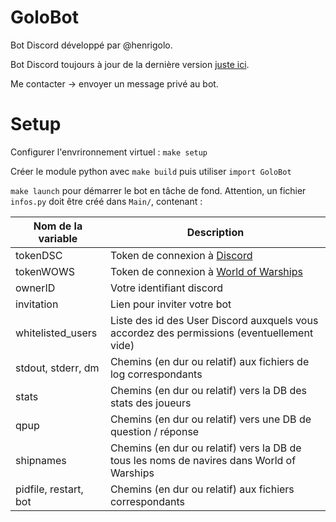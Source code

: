 # GoloBot

Bot Discord développé par @henrigolo.

Bot Discord toujours à jour de la dernière version [juste ici](https://discord.com/api/oauth2/authorize?client_id=1045367982060220557&permissions=8&scope=bot%20applications.commands).

Me contacter -> envoyer un message privé au bot.

# Setup

Configurer l'envrironnement virtuel : `make setup`

Créer le module python avec `make build` puis utiliser `import GoloBot`

`make launch` pour démarrer le bot en tâche de fond.
Attention, un fichier `infos.py` doit être créé dans `Main/`, contenant :

Nom de la variable | Description
---|---
tokenDSC | Token de connexion à [Discord](https://discord.com/developers/applications)
tokenWOWS | Token de connexion à [World of Warships](https://developers.wargaming.net/reference/all/wows/)
ownerID | Votre identifiant discord
invitation | Lien pour inviter votre bot
whitelisted_users | Liste des id des User Discord auxquels vous accordez des permissions (eventuellement vide)
stdout, stderr, dm | Chemins (en dur ou relatif) aux fichiers de log correspondants
stats | Chemins (en dur ou relatif) vers la DB des stats des joueurs
qpup | Chemins (en dur ou relatif) vers une DB de question / réponse
shipnames | Chemins (en dur ou relatif) vers la DB de tous les noms de navires dans World of Warships
pidfile, restart, bot | Chemins (en dur ou relatif) aux fichiers correspondants

